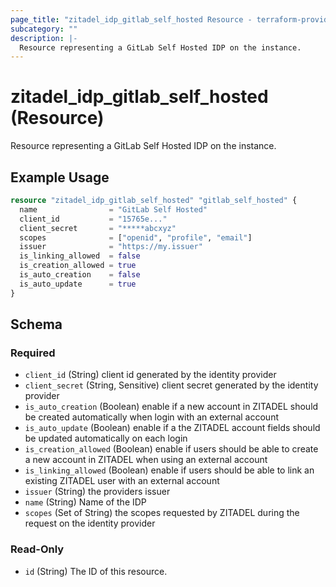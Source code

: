 ```yaml
---
page_title: "zitadel_idp_gitlab_self_hosted Resource - terraform-provider-zitadel"
subcategory: ""
description: |-
  Resource representing a GitLab Self Hosted IDP on the instance.
---
```


# zitadel_idp_gitlab_self_hosted (Resource)

Resource representing a GitLab Self Hosted IDP on the instance.

## Example Usage

```terraform
resource "zitadel_idp_gitlab_self_hosted" "gitlab_self_hosted" {
  name                = "GitLab Self Hosted"
  client_id           = "15765e..."
  client_secret       = "*****abcxyz"
  scopes              = ["openid", "profile", "email"]
  issuer              = "https://my.issuer"
  is_linking_allowed  = false
  is_creation_allowed = true
  is_auto_creation    = false
  is_auto_update      = true
}
```

<!-- schema generated by tfplugindocs -->
## Schema

### Required

- `client_id` (String) client id generated by the identity provider
- `client_secret` (String, Sensitive) client secret generated by the identity provider
- `is_auto_creation` (Boolean) enable if a new account in ZITADEL should be created automatically when login with an external account
- `is_auto_update` (Boolean) enable if a the ZITADEL account fields should be updated automatically on each login
- `is_creation_allowed` (Boolean) enable if users should be able to create a new account in ZITADEL when using an external account
- `is_linking_allowed` (Boolean) enable if users should be able to link an existing ZITADEL user with an external account
- `issuer` (String) the providers issuer
- `name` (String) Name of the IDP
- `scopes` (Set of String) the scopes requested by ZITADEL during the request on the identity provider

### Read-Only

- `id` (String) The ID of this resource.
